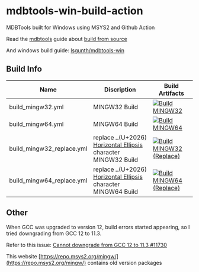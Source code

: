 # mdbtools-win-build-action

MDBTools built for Windows using MSYS2 and Github Action

Read the [mdbtools](https://github.com/mdbtools/mdbtools) guide about [build from source](https://github.com/mdbtools/mdbtools/blob/dev/README.md#from-source)

And windows build guide: [lsgunth/mdbtools-win](https://github.com/lsgunth/mdbtools-win)

## Build Info

| Name                      | Discription                                                                                           | Build Artifacts                                                                                                                                                                                                                              |
| ------------------------- | ----------------------------------------------------------------------------------------------------- | -------------------------------------------------------------------------------------------------------------------------------------------------------------------------------------------------------------------------------------------- |
| build_mingw32.yml         | MINGW32 Build                                                                                         | [![Build MINGW32](https://github.com/liuxsdev/mdbtools-win-build-action/actions/workflows/build_mingw32.yml/badge.svg)](https://github.com/liuxsdev/mdbtools-win-build-action/actions/workflows/build_mingw32.yml)                           |
| build_mingw64.yml         | MINGW64 Build                                                                                         | [![Build MINGW64](https://github.com/liuxsdev/mdbtools-win-build-action/actions/workflows/build_mingw64.yml/badge.svg)](https://github.com/liuxsdev/mdbtools-win-build-action/actions/workflows/build_mingw64.yml)                           |
| build_mingw32_replace.yml | replace `…`(U+2026) [Horizontal Ellipsis](https://unicode-table.com/cn/2026/) character MINGW32 Build | [![Build MINGW32 (Replace)](https://github.com/liuxsdev/mdbtools-win-build-action/actions/workflows/build_mingw32_replace.yml/badge.svg)](https://github.com/liuxsdev/mdbtools-win-build-action/actions/workflows/build_mingw32_replace.yml) |
| build_mingw64_replace.yml | replace `…`(U+2026) [Horizontal Ellipsis](https://unicode-table.com/cn/2026/) character MINGW64 Build | [![Build MINGW64 (Replace)](https://github.com/liuxsdev/mdbtools-win-build-action/actions/workflows/build_mingw64_replace.yml/badge.svg)](https://github.com/liuxsdev/mdbtools-win-build-action/actions/workflows/build_mingw64_replace.yml) |

## Other

When GCC was upgraded to version 12, build errors started appearing, so I tried downgrading from GCC 12 to 11.3.

Refer to this issue: [Cannot downgrade from GCC 12 to 11.3 #11730](https://github.com/msys2/MINGW-packages/issues/11730)

This website [https://repo.msys2.org/mingw/](https://repo.msys2.org/mingw/) contains old version packages
